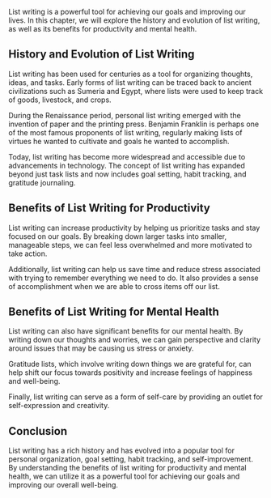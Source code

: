 
List writing is a powerful tool for achieving our goals and improving our lives. In this chapter, we will explore the history and evolution of list writing, as well as its benefits for productivity and mental health.

History and Evolution of List Writing
-------------------------------------

List writing has been used for centuries as a tool for organizing thoughts, ideas, and tasks. Early forms of list writing can be traced back to ancient civilizations such as Sumeria and Egypt, where lists were used to keep track of goods, livestock, and crops.

During the Renaissance period, personal list writing emerged with the invention of paper and the printing press. Benjamin Franklin is perhaps one of the most famous proponents of list writing, regularly making lists of virtues he wanted to cultivate and goals he wanted to accomplish.

Today, list writing has become more widespread and accessible due to advancements in technology. The concept of list writing has expanded beyond just task lists and now includes goal setting, habit tracking, and gratitude journaling.

Benefits of List Writing for Productivity
-----------------------------------------

List writing can increase productivity by helping us prioritize tasks and stay focused on our goals. By breaking down larger tasks into smaller, manageable steps, we can feel less overwhelmed and more motivated to take action.

Additionally, list writing can help us save time and reduce stress associated with trying to remember everything we need to do. It also provides a sense of accomplishment when we are able to cross items off our list.

Benefits of List Writing for Mental Health
------------------------------------------

List writing can also have significant benefits for our mental health. By writing down our thoughts and worries, we can gain perspective and clarity around issues that may be causing us stress or anxiety.

Gratitude lists, which involve writing down things we are grateful for, can help shift our focus towards positivity and increase feelings of happiness and well-being.

Finally, list writing can serve as a form of self-care by providing an outlet for self-expression and creativity.

Conclusion
----------

List writing has a rich history and has evolved into a popular tool for personal organization, goal setting, habit tracking, and self-improvement. By understanding the benefits of list writing for productivity and mental health, we can utilize it as a powerful tool for achieving our goals and improving our overall well-being.
